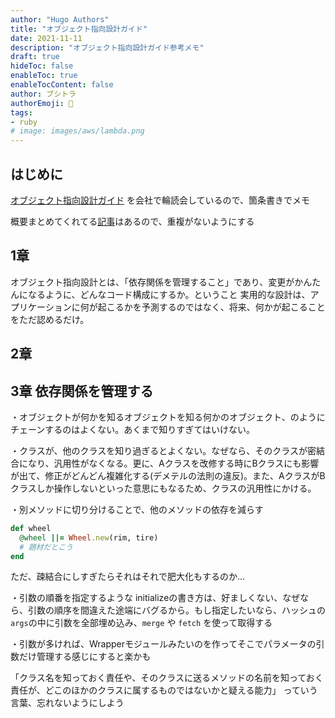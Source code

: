 ```yaml
---
author: "Hugo Authors"
title: "オブジェクト指向設計ガイド"
date: 2021-11-11
description: "オブジェクト指向設計ガイド参考メモ"
draft: true
hideToc: false
enableToc: true
enableTocContent: false
author: ブシトラ
authorEmoji: 🐯
tags:
- ruby
# image: images/aws/lambda.png
---
```


## はじめに

[オブジェクト指向設計ガイド](https://amzn.to/3wvvfrA)
を会社で輪読会しているので、箇条書きでメモ

概要まとめてくれてる[記事](https://qiita.com/taiteam/items/b22a848c65b550dd6f68#%E7%AC%AC3%E7%AB%A0-%E4%BE%9D%E5%AD%98%E9%96%A2%E4%BF%82%E3%82%92%E7%AE%A1%E7%90%86%E3%81%99%E3%82%8B)はあるので、重複がないようにする

## 1章

オブジェクト指向設計とは、「依存関係を管理すること」であり、変更がかんたんになるように、どんなコード構成にするか。ということ
実用的な設計は、アプリケーションに何が起こるかを予測するのではなく、将来、何かが起こることをただ認めるだけ。

## 2章

## 3章 依存関係を管理する

・オブジェクトが何かを知るオブジェクトを知る何かのオブジェクト、のようにチェーンするのはよくない。あくまで知りすぎてはいけない。

・クラスが、他のクラスを知り過ぎるとよくない。なぜなら、そのクラスが密結合になり、汎用性がなくなる。更に、Aクラスを改修する時にBクラスにも影響が出て、修正がどんどん複雑化する(デメテルの法則の違反)。また、AクラスがBクラスしか操作しないといった意思にもなるため、クラスの汎用性にかける。

・別メソッドに切り分けることで、他のメソッドの依存を減らす

```ruby
def wheel
  @wheel ||= Wheel.new(rim, tire)
  # 題材だとこう
end
```

ただ、疎結合にしすぎたらそれはそれで肥大化もするのか...

・引数の順番を指定するような initializeの書き方は、好ましくない、なぜなら、引数の順序を間違えた途端にバグるから。もし指定したいなら、ハッシュの`args`の中に引数を全部埋め込み、`merge` や `fetch` を使って取得する

・引数が多ければ、Wrapperモジュールみたいのを作ってそこでパラメータの引数だけ管理する感じにすると楽かも


「クラス名を知っておく責任や、そのクラスに送るメソッドの名前を知っておく責任が、どこのほかのクラスに属するものではないかと疑える能力」
っていう言葉、忘れないようにしよう
